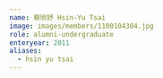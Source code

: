 ```yaml
---
name: 蔡欣妤 Hsin-Yu Tsai 
image: images/members/1100104304.jpg 
role: alumni-undergraduate
enteryear: 2011
aliases:
  - hsin yu tsai
---
```


